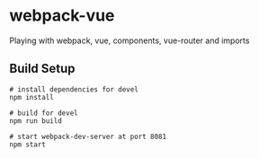 # webpack-vue

Playing with webpack, vue, components, vue-router and imports

## Build Setup

```
# install dependencies for devel
npm install

# build for devel
npm run build

# start webpack-dev-server at port 8081
npm start

```
